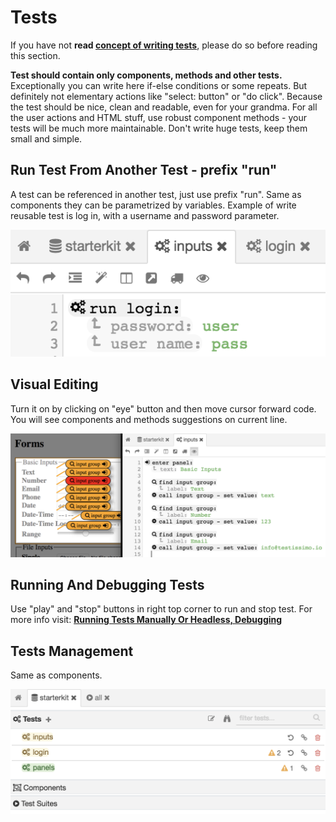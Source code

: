 # Tests

If you have not **read [concept of writing tests](#/concept-of-writing-tests)**, please do so before reading this section.

**Test should contain only components, methods and other tests.** Exceptionally you can write here if-else conditions or some repeats. But definitely not elementary actions like "select: button" or "do click". Because the test should be nice, clean and readable, even for your grandma. For all the user actions and HTML stuff, use robust component methods - your tests will be much more maintainable. Don't write huge tests, keep them small and simple.

## Run Test From Another Test - prefix "run"

A test can be referenced in another test, just use prefix "run". Same as components they can be parametrized by variables. Example of write reusable test is log in, with a username and password parameter. 

![](/documentation/images/test_usage.png)

## Visual Editing

Turn it on by clicking on "eye" button and then move cursor forward code. You will see components and methods suggestions on current line.

![](/documentation/images/components_visual_editing.png)

## Running And Debugging Tests

Use "play" and "stop" buttons in right top corner to run and stop test. For more info visit: **[Running Tests Manually Or Headless, Debugging](#/running-tests-manually-or-headless)**

## Tests Management

Same as components.

![](/documentation/images/tests_management.png)
